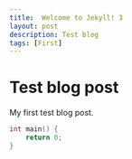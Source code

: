 ```yaml
---
title:  Welcome to Jekyll! 3
layout: post
description: Test blog
tags: [First]
---
```


# Test blog post

My first test blog post.

```c
int main() {
    return 0;
}
```